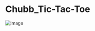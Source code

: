 # Chubb_Tic-Tac-Toe

![image](https://user-images.githubusercontent.com/86178404/134379077-6891804e-2023-444a-881e-d32c61cbf200.png)
